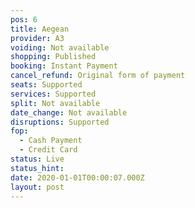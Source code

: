 ```yaml
---
pos: 6
title: Aegean
provider: A3
voiding: Not available
shopping: Published
booking: Instant Payment
cancel_refund: Original form of payment
seats: Supported
services: Supported
split: Not available
date_change: Not available
disruptions: Supported
fop:
  - Cash Payment
  - Credit Card
status: Live
status_hint: 
date: 2020-01-01T00:00:07.000Z
layout: post
---
```

